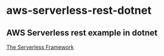 # aws-serverless-rest-dotnet

## AWS Serverless rest example in dotnet

<a href="https://serverless.com/" target=_blank>The Serverless Framework</a>